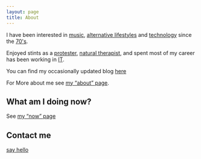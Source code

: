 ```yaml
---
layout: page
title: About
---
```


<p>
  I have been interested in <a href="">music</a>, <a href="">alternative lifestyles</a> and <a href="">technology</a> since the <a href="">70's</a>.
</p>
<p>
  Enjoyed stints as a <a href="">protester</a>, <a href="">natural therapist</a>, and spent most of my career has been working in <a href="https://www.linkedin.com/in/williampickup/">IT</a>.
</p>
<p>
You can find my occasionally updated blog <a href="https://social.williampickup.org">here</a>
</p>
<p>
  For More about me see <a href="/about.html">my “about” page</a>.
</p>
<h2>
  What am I doing now?
</h2>
<p>
  See <a href="/now.html">my “now” page</a>
</p>
<h2>
  Contact me
</h2>
<p>
<a href="/contact.html">say hello</a>
</p>
